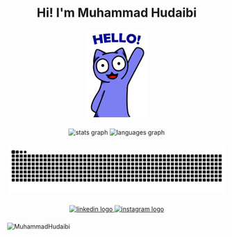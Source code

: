 <h1 align="center">Hi! I'm Muhammad Hudaibi</h1>

###

<div align="center">
  <img height="200" src="https://raw.githubusercontent.com/MuhammadHudaibi/MuhammadHudaibi/refs/heads/master/hello.gif"  />
</div>

###

<div align="center">
  <img src="https://github-readme-stats.vercel.app/api?username=MuhammadHudaibi&hide_title=false&hide_rank=false&show_icons=true&include_all_commits=true&count_private=true&disable_animations=false&theme=dracula&locale=en&hide_border=false&order=1" height="150" alt="stats graph"  />
  <img src="https://github-readme-stats.vercel.app/api/top-langs?username=MuhammadHudaibi&locale=en&hide_title=false&layout=compact&card_width=320&langs_count=6&theme=dracula&hide_border=false&order=2" height="150" alt="languages graph"  />
</div>

###

<img src="https://raw.githubusercontent.com/MuhammadHudaibi/MuhammadHudaibi/output/snake.svg" alt="Snake animation" />

###

<div align="center">
  <a href="https://www.linkedin.com/in/muhammad-hudaibi" target="_blank">
    <img src="https://raw.githubusercontent.com/maurodesouza/profile-readme-generator/master/src/assets/icons/social/linkedin/default.svg" width="52" height="40" alt="linkedin logo"  />
  </a>
  <a href="https://www.instagram.com/hudaibii/" target="_blank">
    <img src="https://raw.githubusercontent.com/maurodesouza/profile-readme-generator/master/src/assets/icons/social/instagram/default.svg" width="52" height="40" alt="instagram logo"  />
  </a>
</div>

###

<p align="left"> <img src="https://komarev.com/ghpvc/?username=MuhammadHudaibi&label=Profile%20views&color=0e75b6&style=flat" alt="MuhammadHudaibi" /> </p>

###
